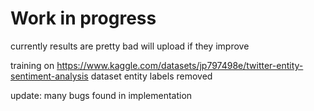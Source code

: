 # Work in progress

currently results are pretty bad will upload if they improve

training on https://www.kaggle.com/datasets/jp797498e/twitter-entity-sentiment-analysis dataset
entity labels removed



update:
many bugs found in implementation
